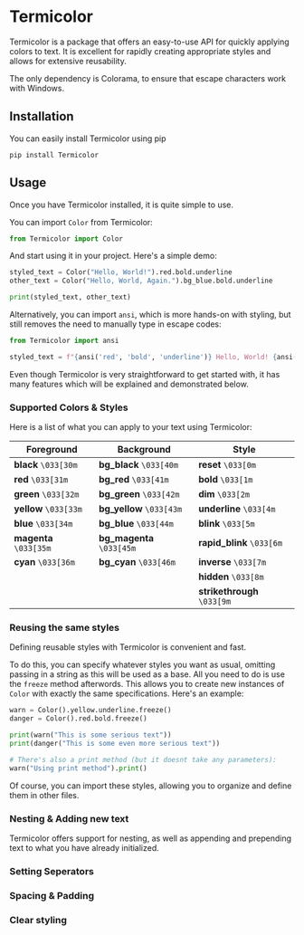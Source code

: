 Termicolor
==========

Termicolor is a package that offers an easy-to-use API for quickly applying colors to text. It is excellent for rapidly creating appropriate styles and allows for extensive reusability.

The only dependency is Colorama, to ensure that escape characters work with Windows.

Installation
------------

You can easily install Termicolor using pip

```
pip install Termicolor
```

Usage
-----

Once you have Termicolor installed, it is quite simple to use.

You can import `Color` from Termicolor:

```python
from Termicolor import Color
```

And start using it in your project. Here's a simple demo:

```python
styled_text = Color("Hello, World!").red.bold.underline
other_text = Color("Hello, World, Again.").bg_blue.bold.underline

print(styled_text, other_text)
```

Alternatively, you can import `ansi`, which is more hands-on with styling, but still removes the need to manually type in escape codes:

```python
from Termicolor import ansi

styled_text = f"{ansi('red', 'bold', 'underline')} Hello, World! {ansi('reset')}"
```

Even though Termicolor is very straightforward to get started with, it has many features which will be explained and demonstrated below.

### Supported Colors & Styles

Here is a list of what you can apply to your text using Termicolor:

| **Foreground**     | **Background**      | **Style**                
| ------------------ | ------------------- | ------------------------ 
| **black** `\033[30m`   | **bg_black** `\033[40m` | **reset** `\033[0m`
| **red** `\033[31m`     | **bg_red** `\033[41m`   | **bold** `\033[1m`
| **green** `\033[32m`   | **bg_green** `\033[42m` | **dim** `\033[2m`
| **yellow** `\033[33m`  | **bg_yellow** `\033[43m`| **underline** `\033[4m`
| **blue** `\033[34m`    | **bg_blue** `\033[44m`  | **blink** `\033[5m`
| **magenta** `\033[35m` | **bg_magenta** `\033[45m`| **rapid_blink** `\033[6m`
| **cyan** `\033[36m`    | **bg_cyan** `\033[46m`  | **inverse** `\033[7m`
|                    |                     | **hidden** `\033[8m`
|                    |                     | **strikethrough** `\033[9m`

### Reusing the same styles

Defining reusable styles with Termicolor is convenient and fast.

To do this, you can specify whatever styles you want as usual, omitting passing in a string as this will be used as a base. All you need to do is use the `freeze` method afterwords. This allows you to create new instances of `Color` with exactly the same specifications. Here's an example:

```python
warn = Color().yellow.underline.freeze()
danger = Color().red.bold.freeze()

print(warn("This is some serious text"))
print(danger("This is some even more serious text"))

# There's also a print method (but it doesnt take any parameters):
warn("Using print method").print()
```

Of course, you can import these styles, allowing you to organize and define them in other files.

### Nesting & Adding new text

Termicolor offers support for nesting, as well as appending and prepending text to what you have already initialized.



### Setting Seperators

### Spacing & Padding

### Clear styling

